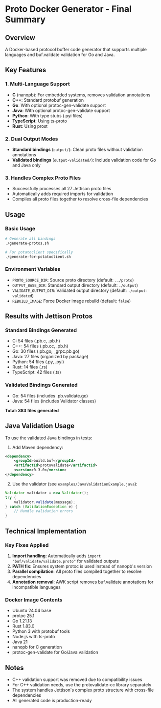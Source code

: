 # Proto Docker Generator - Final Summary

## Overview
A Docker-based protocol buffer code generator that supports multiple languages and buf.validate validation for Go and Java.

## Key Features

### 1. Multi-Language Support
- **C** (nanopb): For embedded systems, removes validation annotations
- **C++**: Standard protobuf generation
- **Go**: With optional protoc-gen-validate support
- **Java**: With optional protoc-gen-validate support  
- **Python**: With type stubs (.pyi files)
- **TypeScript**: Using ts-proto
- **Rust**: Using prost

### 2. Dual Output Modes
- **Standard bindings** (`output/`): Clean proto files without validation annotations
- **Validated bindings** (`output-validated/`): Include validation code for Go and Java only

### 3. Handles Complex Proto Files
- Successfully processes all 27 Jettison proto files
- Automatically adds required imports for validation
- Compiles all proto files together to resolve cross-file dependencies

## Usage

### Basic Usage
```bash
# Generate all bindings
./generate-protos.sh

# For potatoclient specifically
./generate-for-potatoclient.sh
```

### Environment Variables
- `PROTO_SOURCE_DIR`: Source proto directory (default: `../proto`)
- `OUTPUT_BASE_DIR`: Standard output directory (default: `./output`)
- `VALIDATE_OUTPUT_DIR`: Validated output directory (default: `./output-validated`)
- `REBUILD_IMAGE`: Force Docker image rebuild (default: `false`)

## Results with Jettison Protos

### Standard Bindings Generated
- C: 54 files (.pb.c, .pb.h)
- C++: 54 files (.pb.cc, .pb.h)
- Go: 30 files (.pb.go, _grpc.pb.go)
- Java: 27 files (organized by package)
- Python: 54 files (.py, .pyi)
- Rust: 14 files (.rs)
- TypeScript: 42 files (.ts)

### Validated Bindings Generated
- Go: 54 files (includes .pb.validate.go)
- Java: 54 files (includes Validator classes)

**Total: 383 files generated**

## Java Validation Usage

To use the validated Java bindings in tests:

1. Add Maven dependency:
```xml
<dependency>
    <groupId>build.buf</groupId>
    <artifactId>protovalidate</artifactId>
    <version>0.3.0</version>
</dependency>
```

2. Use the validator (see `examples/JavaValidationExample.java`):
```java
Validator validator = new Validator();
try {
    validator.validate(message);
} catch (ValidationException e) {
    // Handle validation errors
}
```

## Technical Implementation

### Key Fixes Applied
1. **Import handling**: Automatically adds `import "buf/validate/validate.proto"` for validated outputs
2. **PATH fix**: Ensures system protoc is used instead of nanopb's version
3. **Parallel compilation**: All proto files compiled together to resolve dependencies
4. **Annotation removal**: AWK script removes buf.validate annotations for incompatible languages

### Docker Image Contents
- Ubuntu 24.04 base
- protoc 25.1
- Go 1.21.13
- Rust 1.83.0
- Python 3 with protobuf tools
- Node.js with ts-proto
- Java 21
- nanopb for C generation
- protoc-gen-validate for Go/Java validation

## Notes
- C++ validation support was removed due to compatibility issues
- For C++ validation needs, use the protovalidate-cc library separately
- The system handles Jettison's complex proto structure with cross-file dependencies
- All generated code is production-ready